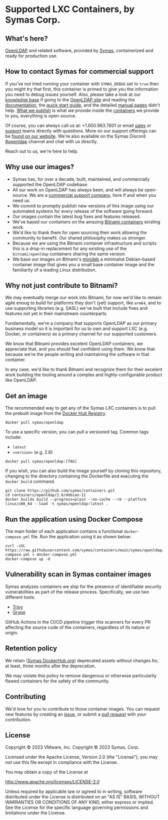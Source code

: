 # Supported LXC Containers, by Symas Corp.

## What's here?

[OpenLDAP](https://openldap.org) and related software, provided by
[Symas](https://symas.com), containerized and ready for production use.


## How to contact Symas for commercial support

If you've not tried running your container with `SYMAS_DEBUG` set to `true` then you might try that first, this container is primed to give you the information you need to debug issues yourself.  Also, please take a look at our [knowledge base](https://kb.symas.com/) if going to the [OpenLDAP site](https://openldap.org/) and reading the [documentation](https://openldap.org/doc/), the [quick start guide](https://openldap.org/doc/admin26/quickstart.html), and the detailed [manual pages](https://openldap.org/software/man.cgi) didn't help.  [What we publish](https://repo.symas.com) is what we provide inside the [containers](https://github.com/symas/containers) we provide to you, everything is open-source.

Of course, you can always call us at: +1.650.963.7601 or email [sales](mailto:sales@symas.com) or [support](mailto:support@symas.com) teams directly with questions.  More on our support offerings can be [found on our website](https://www.symas.com/symas-tech-support).  We're also available on the Symas Discord [#openldap](https://discord.gg/t6upYQDx2) channel and chat with us directly.

Reach out to us, we're here to help.


## Why use our images?

* Symas has, for over a decade, built, maintained, and commercially supported
  the OpenLDAP codebase.
* All our work on OpenLDAP has always been, and will always be open-source.  We
  are a [commercial support company](mailto:support@symas.com), here if and when
  you need us.
* We commit to promptly publish new versions of this image using our automated
  systems for every release of the software going forward.
* Our images contain the latest bug fixes and features released.
* We've based our containers on the amazing [Bitnami
  containers](https://github.com/bitnami/containers/) existing work.
* We'd like to thank them for open sourcing their work allowing the community to
  benefit.  Our shared philosophy makes us stronger.
* Because we are using the Bitnami container infrastructure and scripts this is
  a drop-in replacement for any existing use of the `bitnami/openldap`
  containers sharing the same version.
* We base our images on Bitnami's [minideb](https://github.com/bitnami/minideb)
  a minimalist Debian-based container image that gives you a small base
  container image and the familiarity of a leading Linux distribution.


## Why not just contribute to Bitnami?

We may eventually merge our work into Bitnami, for now we'd like to remain agile
enoug to build for platforms they don't (yet) support, like `arm64`, and to use
supporting libraries (e.g. SASL) we've built that include fixes and features not
yet in their mainstream counterparts.

Fundamentally, we're a company that supports OpenLDAP as our primary business
model so it is important for us to own and support LXC (e.g. Docker, or
containers) as a primary channel for our supported customers.

We know that Bitnami provides excelent OpenLDAP containers, we appreciate that,
and you should feel confident using them.  We know that because we're the people
writing and maintaining the software in that container.

In any case, we'd like to thank Bitnami and recognize them for their excelent
work building the tooling around a complex and highly-configurable product like
OpenLDAP.


## Get an image

The recommended way to get any of the Symas LXC containers is to pull the
prebuilt image from the [Docker Hub Registry](https://hub.docker.com/r/symas/).

```console
docker pull symas/openldap
```

To use a specific version, you can pull a versioned tag.  Common tags include:
* `latest`
* `<version>` (e.g. 2.6)

```console
docker pull symas/openldap:[TAG]
```

If you wish, you can also build the image yourself by cloning this repository,
changing to the directory containing the Dockerfile and executing the `docker
build` command.

```console
git clone https://github.com/symas/containers.git
cd containers/openldap/2.6/debian-11
docker buildx build --progress=plain --no-cache --rm --platform linux/x86_64 --load -t symas/openldap:latest .
```


## Run the application using Docker Compose

The main folder of each application contains a functional `docker-compose.yml`
file. Run the application using it as shown below:

```console
curl -sSL https://raw.githubusercontent.com/symas/containers/main/symas/openldap/docker-compose.yml > docker-compose.yml
docker-compose up -d
```


## Vulnerability scan in Symas container images

Symas analyzes containers we ship for the presence of identifiable security
vulnerabilities as part of the release process.  Specifically, we use two
different tools:

* [Trivy](https://github.com/aquasecurity/trivy)
* [Grype](https://github.com/anchore/grype)

GitHub Actions in the CI/CD pipeline trigger this scanners for every PR
affecting the source code of the containers, regardless of its nature or origin.


## Retention policy

We retain ([Symas DockerHub org](https://hub.docker.com/u/symas)) deprecated
assets without changes for, at least, three months after the deprecation.

We may violate this policy to remove dangerous or otherwise particularily flawed
containers for the safety of the community.


## Contributing

We'd love for you to contribute to those container images. You can request new
features by creating an
[issue](https://github.com/symas/containers/issues/new/choose), or submit a
[pull request](https://github.com/symas/containers/pulls) with your contribution.


## License

Copyright &copy; 2023 VMware, Inc.
Copyright &copy; 2023 Symas, Corp.

Licensed under the Apache License, Version 2.0 (the "License"); you may not use
this file except in compliance with the License.

You may obtain a copy of the License at

<http://www.apache.org/licenses/LICENSE-2.0>

Unless required by applicable law or agreed to in writing, software distributed
under the License is distributed on an "AS IS" BASIS, WITHOUT WARRANTIES OR
CONDITIONS OF ANY KIND, either express or implied. See the License for the
specific language governing permissions and limitations under the License.
